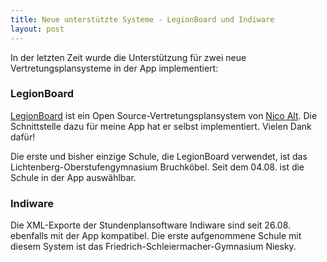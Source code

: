 ```yaml
---
title: Neue unterstützte Systeme - LegionBoard und Indiware
layout: post
---
```


In der letzten Zeit wurde die Unterstützung für zwei neue Vertretungsplansysteme in der App implementiert:

### LegionBoard
[LegionBoard](http://legionboard.org/index_de.html) ist ein Open Source-Vertretungsplansystem von [Nico Alt](https://altnico.github.io/). Die Schnittstelle dazu für meine App hat er selbst implementiert. Vielen Dank dafür!

Die erste und bisher einzige Schule, die LegionBoard verwendet, ist das Lichtenberg-Oberstufengymnasium Bruchköbel. Seit dem 04.08. ist die Schule in der App auswählbar.

### Indiware

Die XML-Exporte der Stundenplansoftware Indiware sind seit 26.08. ebenfalls mit der App kompatibel. Die erste aufgenommene Schule mit diesem System ist das Friedrich-Schleiermacher-Gymnasium Niesky.